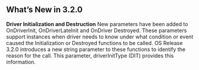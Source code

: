 
## What’s New in 3.2.0

**Driver Initialization and Destruction**
New parameters have been added to OnDriverInit, OnDriverLateInit and OnDriver Destroyed. These parameters support instances when driver needs to know under what condition or event caused the Initialization or Destroyed functions to be called. OS Release 3.2.0 introduces a new string parameter to these functions to identify the reason for the call. This parameter, driverInitType (DIT) provides this information.